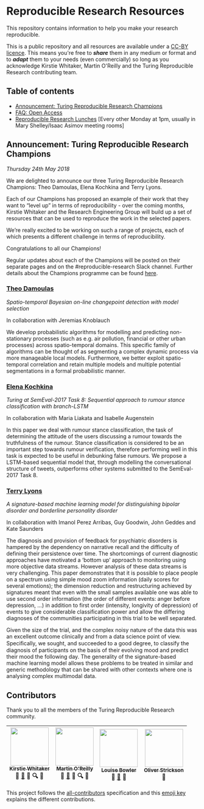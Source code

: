 # Reproducible Research Resources

This repository contains information to help you make your research reproducible.

This is a public repository and all resources are available under a [CC-BY licence](https://github.com/alan-turing-institute/ReproducibleResearchResources/blob/master/LICENSE). This means you're free to ***share*** them in any medium or format and to ***adapt*** them to your needs (even commercially) so long as you acknowledge Kirstie Whitaker, Martin O'Reilly and the Turing Reproducible Research contributing team.

## Table of contents

* [Announcement: Turing Reproducible Research Champions](#announcement-turing-reproducible-research-champions)
* [FAQ: Open Access](https://github.com/alan-turing-institute/ReproducibleResearchResources/blob/master/FAQ_OpenAccess.md)
* [Reproducible Research Lunches](https://github.com/alan-turing-institute/ReproducibleResearchResources/blob/master/comms/reproducible-research-dropin-ann.md) [Every other Monday at 1pm, usually in Mary Shelley/Isaac Asimov meeting rooms]

## Announcement: Turing Reproducible Research Champions

_Thursday 24th May 2018_

We are delighted to announce our three Turing Reproducible Research Champions: Theo Damoulas, Elena Kochkina and Terry Lyons.

Each of our Champions has proposed an example of their work that they want to “level up” in terms of reproducibility - over the coming months, Kirstie Whitaker and the Research Engineering Group will build up a set of resources that can be used to reproduce the work in the selected papers.

We’re really excited to be working on such a range of projects, each of which presents a different challenge in terms of reproducibility.

Congratulations to all our Champions!

Regular updates about each of the Champions will be posted on their separate pages and on the #reproducible-research Slack channel.
Further details about the Champions programme can be found [here](https://github.com/alan-turing-institute/ReproducibleResearchResources/blob/master/champions/champions-programme.md).

### [Theo Damoulas](https://github.com/alan-turing-institute/ReproducibleResearchResources/blob/master/champions/theo-damoulas.md)
*Spatio-temporal Bayesian on-line changepoint detection with model selection*

In collaboration with Jeremias Knoblauch

We develop probabilistic algorithms for modelling and predicting non-stationary processes (such as e.g. air pollution, financial or other urban processes) across spatio-temporal domains.
This specific family of algorithms can be thought of as segmenting a complex dynamic process via more manageable local models.
Furthermore, we better exploit spatio-temporal correlation and retain multiple models and multiple potential segmentations in a formal probabilistic manner.

### [Elena Kochkina](https://github.com/alan-turing-institute/ReproducibleResearchResources/blob/master/champions/elena-kochkina.md)
*Turing at SemEval-2017 Task 8: Sequential approach to rumour stance classification with branch-LSTM*

In collaboration with Maria Liakata and Isabelle Augenstein

In this paper we deal with rumour stance classification, the task of determining the attitude of the users discussing a rumour towards the truthfulness of the rumour.
Stance classification is considered to be an important step towards rumour verification, therefore performing well in this task is expected to be useful in debunking false rumours.
We propose a LSTM-based sequential model that, through modelling the conversational structure of tweets, outperforms other systems submitted to the SemEval-2017 Task 8.

### [Terry Lyons](https://github.com/alan-turing-institute/ReproducibleResearchResources/blob/master/champions/terry-lyons.md)
*A signature-based machine learning model for distinguishing bipolar disorder and borderline personality disorder*

In collaboration with Imanol Perez Arribas, Guy Goodwin, John Geddes and Kate Saunders

The diagnosis and provision of feedback for psychiatric disorders is hampered by the dependency on narrative recall and the difficulty of defining their persistence over time.
The shortcomings of current diagnostic approaches have motivated a ‘bottom up’ approach to monitoring using more objective data streams. However analysis of these data streams is very challenging.
This paper demonstrates that it is possible to place people on a spectrum using simple mood zoom information (daily scores for several emotions); the dimension reduction and restructuring achieved by signatures meant that even with the small samples available one was able to use second order information (the order of different events: anger before depression, …) in addition to first order (intensity, longivity of depression) of events to give considerable classification power and allow the differing diagnoses of the communities participating in this trial to be well separated.

Given the size of the trial, and the complex noisy nature of the data this was an excellent outcome clinically and from a data science point of view.
Speciﬁcally, we sought, and succeeded to a good degree, to classify the diagnosis of participants on the basis of their evolving mood and predict their mood the following day.
The generality of the signature-based machine learning model allows these problems to be treated in similar and generic methodology that can be shared with other contexts where one is analysing complex multimodal data.



## Contributors

Thank you to all the members of the Turing Reproducible Research community.


<!-- ALL-CONTRIBUTORS-LIST:START - Do not remove or modify this section -->
| [<img src="https://avatars3.githubusercontent.com/u/3626306?s=400&v=4" width="100px;"/><br /><sub>Kirstie Whitaker</sub>](https://github.com/kirstiejane)<br /> :speech_balloon: [:book:](https://github.com/alan-turing-institute/ReproducibleResearchResources/commits?author=kirstiejane) 🤔 :mag: :loudspeaker: | [<img src="https://avatars2.githubusercontent.com/u/21147592?s=460&v=4" width="100px;"/><br /><sub>Martin O'Reilly</sub>](https://github.com/martintoreilly)<br /> :speech_balloon: [📖](https://github.com/alan-turing-institute/ReproducibleResearchResources/commits?author=martintoreilly) 🤔 :mag: :loudspeaker: | [<img src="https://avatars3.githubusercontent.com/u/25640708?s=400&v=4" width="100px;"/><br /><sub>Louise Bowler</sub>](https://github.com/LouiseABowler)<br /> :speech_balloon: [📖](https://github.com/alan-turing-institute/ReproducibleResearchResources/commits?author=LouiseABowler) 🤔 | [<img src="https://avatars2.githubusercontent.com/u/5434836?s=400&v=4" width="100px;"/><br /><sub>Oliver Strickson</sub>](https://github.com/ots22)<br /> :speech_balloon: |
| :---: | :---: | :---: | :---: |

<!-- ALL-CONTRIBUTORS-LIST:END -->

This project follows the [all-contributors][all-contributors] specification and this [emoji key][emojis] explains the different contributions.

[emojis]: https://github.com/kentcdodds/all-contributors#emoji-key
[all-contributors]: https://github.com/kentcdodds/all-contributors
